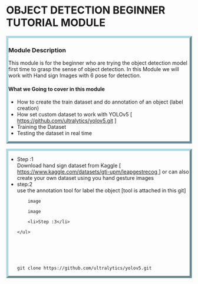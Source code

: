 # OBJECT DETECTION BEGINNER TUTORIAL MODULE
<head>
    <style>
        .myDiv {  border: 6px outset lightblue;
                  background-color: ##2E2E2E;    
                  text-align: left;  }
    </style>
</head>


<div class="myDiv">
    <h3> Module Description </h3>
        <p>This module is for the beginner who are trying the object detection model first time to grasp the sense of object detection.
        In this Module we will work with Hand sign Images with 6 pose for detection.</p>
         <h4> What we Going to cover in this module </h4>
                <ul>
                      <li>How to create the train dataset and do annotation of an object (label creation)</li>
                      <li>How set custom dataset to work with YOLOv5    [<a href> https://github.com/ultralytics/yolov5.git</a> ]</li>
                      <li>Training the Dataset </li>
                      <li>Testing the dataset in real time </li>
                </ul>
</div><p></p>

<div class="myDiv">
    <ul>
        <li>Step :1 </li>
        Download hand sign dataset from Kaggle [<a href> https://www.kaggle.com/datasets/gti-upm/leapgestrecog </a>] or can also create your own dataset using you hand gesture images
        <li>step:2</li>
        use the annotation tool for label the object [tool is attached in this git]
        
        image

        image

        <li>Step :3</li>
        
    </ul>

    


    

    git clone https://github.com/ultralytics/yolov5.git
</div>
